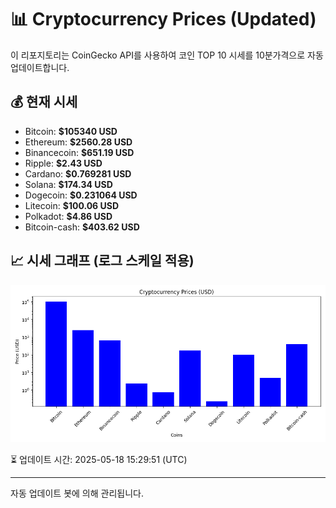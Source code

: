 
# 📊 Cryptocurrency Prices (Updated)

이 리포지토리는 CoinGecko API를 사용하여 코인 TOP 10 시세를 10분가격으로 자동 업데이트합니다.

## 💰 현재 시세
- Bitcoin: **$105340 USD**
- Ethereum: **$2560.28 USD**
- Binancecoin: **$651.19 USD**
- Ripple: **$2.43 USD**
- Cardano: **$0.769281 USD**
- Solana: **$174.34 USD**
- Dogecoin: **$0.231064 USD**
- Litecoin: **$100.06 USD**
- Polkadot: **$4.86 USD**
- Bitcoin-cash: **$403.62 USD**

## 📈 시세 그래프 (로그 스케일 적용)
![Crypto Prices](crypto_prices.png)

⏳ 업데이트 시간: 2025-05-18 15:29:51 (UTC)

---
자동 업데이트 봇에 의해 관리됩니다.
